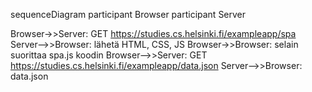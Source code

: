 sequenceDiagram 
  participant Browser
  participant  Server
 
  Browser->>Server: GET  https://studies.cs.helsinki.fi/exampleapp/spa
  Server-->>Browser: lähetä HTML, CSS, JS
  Browser->>Browser: selain suorittaa spa.js koodin
  Browser-->>Server: GET https://studies.cs.helsinki.fi/exampleapp/data.json
  Server-->>Browser: data.json
  
